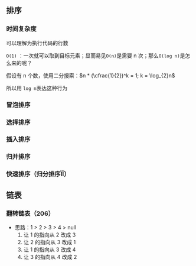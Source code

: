 ## 排序

### 时间复杂度

可以理解为执行代码的行数

`O(1)` ：一次就可以取到目标元素；显而易见`O(n)`是需要 n 次；那么`O(log n)`是怎么来的呢？

假设有 n 个数，使用二分搜索：$n * (\cfrac{1}{2})^k = 1; k = \log_{2}n$

所以用 `log n`表达这种行为

### 冒泡排序

### 选择排序

### 插入排序

### 归并排序

### 快速排序（归分排序ÏÏ）

## 链表

### 翻转链表（206）

- 思路：1 > 2 > 3 > 4 > null
  1. 让 1 的指向从 2 改成 3
  2. 让 2 的指向从 3 改成 1
  3. 让 1 的指向从 3 改成 4
  4. 让 3 的指向从 4 改成 2

